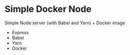 # Simple Docker Node

Simple Node server (with Babel and Yarn) + Docker image

* Express
* Babel
* Yarn
* Docker